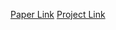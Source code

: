 [Paper Link](https://www.alphaxiv.org/abs/2412.14054)
[Project Link](https://blog.csdn.net/m0_62984100/article/details/140054725)
